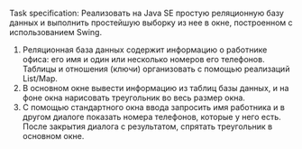 Task specification:
Реализовать на Java SE простую реляционную базу данных и выполнить простейшую выборку из нее в окне, построенном с использованием Swing.
1. Реляционная база данных содержит информацию о работнике офиса: его имя и один или несколько номеров его телефонов. Таблицы и отношения (ключи) организовать с помощью реализаций List/Map.
2. В основном окне вывести информацию из таблиц базы данных, и на фоне окна нарисовать треугольник во весь размер окна.
3. С помощью стандартного окна ввода запросить имя работника и в другом диалоге показать номера телефонов, которые у него есть. После закрытия диалога с результатом, спрятать треугольник в основном окне.